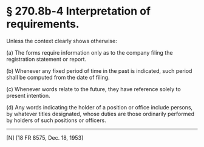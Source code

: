 # § 270.8b-4   Interpretation of requirements.

Unless the context clearly shows otherwise: 


(a) The forms require information only as to the company filing the registration statement or report. 


(b) Whenever any fixed period of time in the past is indicated, such period shall be computed from the date of filing. 


(c) Whenever words relate to the future, they have reference solely to present intention. 


(d) Any words indicating the holder of a position or office include persons, by whatever titles designated, whose duties are those ordinarily performed by holders of such positions or officers. 



---

[N] [18 FR 8575, Dec. 18, 1953] 




